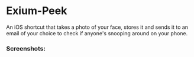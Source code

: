 # Exium-Peek
An iOS shortcut that takes a photo of your face, stores it and sends it to an email of your choice to check if anyone's snooping around on your phone.

### Screenshots:
[](Images/example1.jpg)
